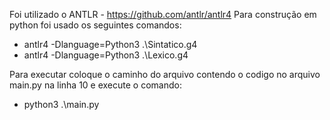Foi utilizado o ANTLR - https://github.com/antlr/antlr4
Para construção em python foi usado os seguintes comandos:
 * antlr4 -Dlanguage=Python3 .\Sintatico.g4    
 * antlr4 -Dlanguage=Python3 .\Lexico.g4        

 Para executar coloque o caminho do arquivo contendo o codigo no arquivo main.py na linha 10 e execute o comando:
 * python3 .\main.py                            